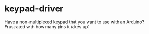 # keypad-driver
Have a non-multiplexed keypad that you want to use with an Arduino? Frustrated with how many pins it takes up?
